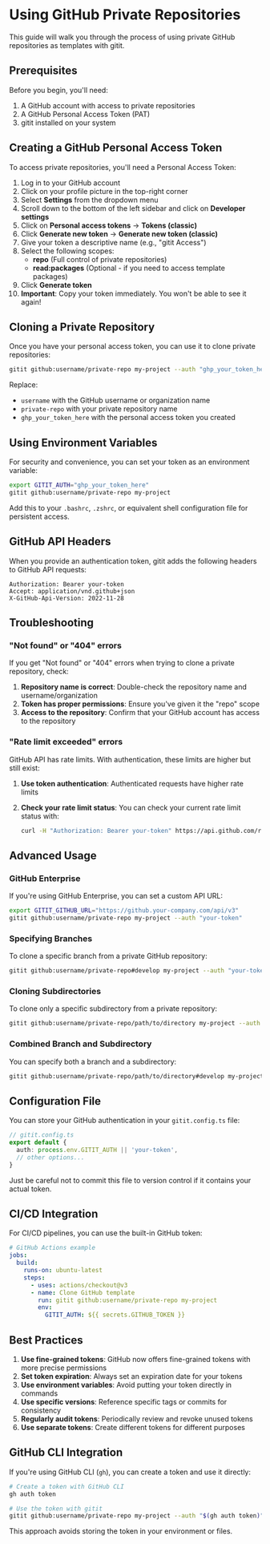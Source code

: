 # Using GitHub Private Repositories

This guide will walk you through the process of using private GitHub repositories as templates with gitit.

## Prerequisites

Before you begin, you'll need:

1. A GitHub account with access to private repositories
2. A GitHub Personal Access Token (PAT)
3. gitit installed on your system

## Creating a GitHub Personal Access Token

To access private repositories, you'll need a Personal Access Token:

1. Log in to your GitHub account
2. Click on your profile picture in the top-right corner
3. Select **Settings** from the dropdown menu
4. Scroll down to the bottom of the left sidebar and click on **Developer settings**
5. Click on **Personal access tokens** → **Tokens (classic)**
6. Click **Generate new token** → **Generate new token (classic)**
7. Give your token a descriptive name (e.g., "gitit Access")
8. Select the following scopes:
   - **repo** (Full control of private repositories)
   - **read:packages** (Optional - if you need to access template packages)
9. Click **Generate token**
10. **Important**: Copy your token immediately. You won't be able to see it again!

## Cloning a Private Repository

Once you have your personal access token, you can use it to clone private repositories:

```bash
gitit github:username/private-repo my-project --auth "ghp_your_token_here"
```

Replace:

- `username` with the GitHub username or organization name
- `private-repo` with your private repository name
- `ghp_your_token_here` with the personal access token you created

## Using Environment Variables

For security and convenience, you can set your token as an environment variable:

```bash
export GITIT_AUTH="ghp_your_token_here"
gitit github:username/private-repo my-project
```

Add this to your `.bashrc`, `.zshrc`, or equivalent shell configuration file for persistent access.

## GitHub API Headers

When you provide an authentication token, gitit adds the following headers to GitHub API requests:

```
Authorization: Bearer your-token
Accept: application/vnd.github+json
X-GitHub-Api-Version: 2022-11-28
```

## Troubleshooting

### "Not found" or "404" errors

If you get "Not found" or "404" errors when trying to clone a private repository, check:

1. **Repository name is correct**: Double-check the repository name and username/organization
2. **Token has proper permissions**: Ensure you've given it the "repo" scope
3. **Access to the repository**: Confirm that your GitHub account has access to the repository

### "Rate limit exceeded" errors

GitHub API has rate limits. With authentication, these limits are higher but still exist:

1. **Use token authentication**: Authenticated requests have higher rate limits
2. **Check your rate limit status**: You can check your current rate limit status with:

   ```bash
   curl -H "Authorization: Bearer your-token" https://api.github.com/rate_limit
   ```

## Advanced Usage

### GitHub Enterprise

If you're using GitHub Enterprise, you can set a custom API URL:

```bash
export GITIT_GITHUB_URL="https://github.your-company.com/api/v3"
gitit github:username/private-repo my-project --auth "your-token"
```

### Specifying Branches

To clone a specific branch from a private GitHub repository:

```bash
gitit github:username/private-repo#develop my-project --auth "your-token"
```

### Cloning Subdirectories

To clone only a specific subdirectory from a private repository:

```bash
gitit github:username/private-repo/path/to/directory my-project --auth "your-token"
```

### Combined Branch and Subdirectory

You can specify both a branch and a subdirectory:

```bash
gitit github:username/private-repo/path/to/directory#develop my-project --auth "your-token"
```

## Configuration File

You can store your GitHub authentication in your `gitit.config.ts` file:

```typescript
// gitit.config.ts
export default {
  auth: process.env.GITIT_AUTH || 'your-token',
  // other options...
}
```

Just be careful not to commit this file to version control if it contains your actual token.

## CI/CD Integration

For CI/CD pipelines, you can use the built-in GitHub token:

```yaml
# GitHub Actions example
jobs:
  build:
    runs-on: ubuntu-latest
    steps:
      - uses: actions/checkout@v3
      - name: Clone GitHub template
        run: gitit github:username/private-repo my-project
        env:
          GITIT_AUTH: ${{ secrets.GITHUB_TOKEN }}
```

## Best Practices

1. **Use fine-grained tokens**: GitHub now offers fine-grained tokens with more precise permissions
2. **Set token expiration**: Always set an expiration date for your tokens
3. **Use environment variables**: Avoid putting your token directly in commands
4. **Use specific versions**: Reference specific tags or commits for consistency
5. **Regularly audit tokens**: Periodically review and revoke unused tokens
6. **Use separate tokens**: Create different tokens for different purposes

## GitHub CLI Integration

If you're using GitHub CLI (`gh`), you can create a token and use it directly:

```bash
# Create a token with GitHub CLI
gh auth token

# Use the token with gitit
gitit github:username/private-repo my-project --auth "$(gh auth token)"
```

This approach avoids storing the token in your environment or files.
